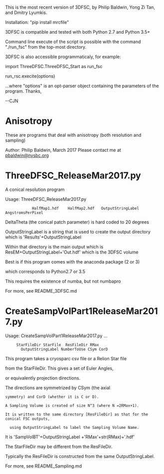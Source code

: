 This is the most recent version of 3DFSC, by Philip Baldwin, Yong Zi Tan, and Dmitry Lyumkis.

Installation: "pip install mrcfile"

3DFSC is compatible and tested with both Python 2.7 and Python 3.5+

Command line execute of the script is possible with the command "./run_fsc" from the top-most directory.

3DFSC is also accessible programmaticaly, for example:

import ThreeDFSC.ThreeDFSC_Start as run_fsc

run_rsc.execite(options)


...where "options" is an opt-parser object containing the parameters of the program. Thanks,

--CJN

# Anisotropy
These are programs that deal with anisotropy (both resolution and sampling) 


 Author: Philip Baldwin, March 2017
 Please contact me at pbaldwin@nysbc.org


# ThreeDFSC_ReleaseMar2017.py

 A conical resolution program 

Usage: ThreeDFSC_ReleaseMar2017.py

                HalfMap1.hdf    HalfMap2.hdf   OutputStringLabel   AngstromsPerPixel  
                
DeltaTheta (the conical patch parameter) is hard coded to 20 degrees


OutputStringLabel is a string that is used to create the output directory
which is 'Results'+OutputStringLabel

Within that directory is the main output which is ResEM+OutputStringLabel+'Out.hdf' 
  which is the 3DFSC volume


Best is if this program comes with the anaconda package (2 or 3)

 which corresponds to Python2.7 or 3.5
 
This requires the existence of numba, but not numbapro

For more, see README_3DFSC.md




# CreateSampVolPart1ReleaseMar2017.py


Usage:
CreateSampVolPart1ReleaseMar2017.py ...

         StarFileDir StarFile  ResFileDir RMax 
           OutputStringLabel NumberToUse CSym CorD


This program takes a cryosparc csv file or a Relion Star file
 
 from the StarFileDir. This gives a set of Euler Angles,
 
  or equivalently projection directions. 
  
   The directions are symmetrized by CSym (the axial 
    
    symmetry) and CorD (whether it is C or D). 
   
    A Sampling Volume is created of size N^3 (where N =2RMax+1).
  
    It is written to the same directory [ResFileDir] as that for the conical FSC outputs,
  
      using OutputStringLabel to label the Sampling Volume Name.

 It is 'SampVolBT'+OutputStringLabel +'RMax'+str(RMax)+'.hdf'

The StarFileDir may be  different from the ResFileDir.

 Typically the ResFileDir is constructed from the same OutputStringLabel.


For more, see README_Sampling.md


   

